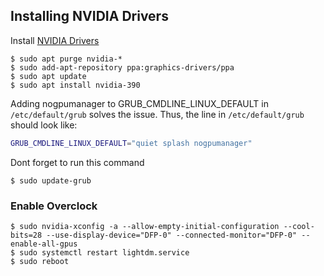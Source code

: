 
## Installing NVIDIA Drivers

Install [NVIDIA Drivers](http://www.nvidia.com/Download/driverResults.aspx/123918/en-us)
```console
$ sudo apt purge nvidia-*
$ sudo add-apt-repository ppa:graphics-drivers/ppa
$ sudo apt update
$ sudo apt install nvidia-390
```

Adding nogpumanager to GRUB_CMDLINE_LINUX_DEFAULT in `/etc/default/grub` solves the issue. Thus, the line in `/etc/default/grub` should look like:

```bash
GRUB_CMDLINE_LINUX_DEFAULT="quiet splash nogpumanager"
```
Dont forget to run this command
```console
$ sudo update-grub
```

### Enable Overclock
```console
$ sudo nvidia-xconfig -a --allow-empty-initial-configuration --cool-bits=28 --use-display-device="DFP-0" --connected-monitor="DFP-0" --enable-all-gpus
$ sudo systemctl restart lightdm.service
$ sudo reboot
```